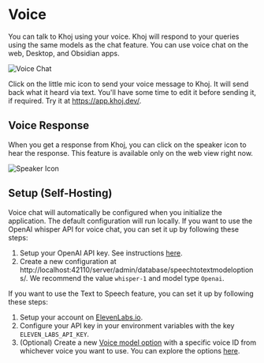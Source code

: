 # Voice

You can talk to Khoj using your voice. Khoj will respond to your queries using the same models as the chat feature. You can use voice chat on the web, Desktop, and Obsidian apps.

![Voice Chat](/img/mic_chat_icon.png)

Click on the little mic icon to send your voice message to Khoj. It will send back what it heard via text. You'll have some time to edit it before sending it, if required. Try it at https://app.khoj.dev/.

## Voice Response

When you get a response from Khoj, you can click on the speaker icon to hear the response. This feature is available only on the web view right now.

![Speaker Icon](/img/speaker_icon.png)

## Setup (Self-Hosting)

Voice chat will automatically be configured when you initialize the application. The default configuration will run locally. If you want to use the OpenAI whisper API for voice chat, you can set it up by following these steps:

1. Setup your OpenAI API key. See instructions [here](/get-started/setup#2-configure).
2. Create a new configuration at http://localhost:42110/server/admin/database/speechtotextmodeloptions/. We recommend the value `whisper-1` and model type `Openai`.

If you want to use the Text to Speech feature, you can set it up by following these steps:

1. Setup your account on [ElevenLabs.io](https://elevenlabs.io/).
2. Configure your API key in your environment variables with the key `ELEVEN_LABS_API_KEY`.
2. (Optional) Create a new [Voice model option](http://localhost:42110/server/admin/database/voicemodeloption/) with a specific voice ID from whichever voice you want to use. You can explore the options [here](https://elevenlabs.io/app/voice-library).
